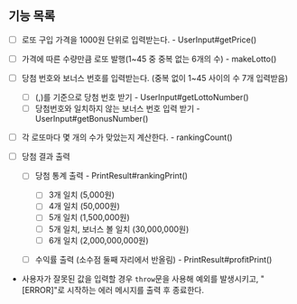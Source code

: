 ## 기능 목록
- [ ] 로또 구입 가격을 1000원 단위로 입력받는다. - UserInput#getPrice()

- [ ] 가격에 따른 수량만큼 로또 발행(1~45 중 중복 없는 6개의 수) - makeLotto()

- [ ] 당첨 번호와 보너스 번호를 입력받는다. (중복 없이 1~45 사이의 수 7개 입력받음)
    - [ ] (,)를 기준으로 당첨 번호 받기 - UserInput#getLottoNumber()
    - [ ] 당첨번호와 일치하지 않는 보너스 번호 입력 받기 - UserInput#getBonusNumber()

- [ ] 각 로또마다 몇 개의 수가 맞았는지 계산한다. - rankingCount()

- [ ] 당첨 결과 출력
    - [ ] 당첨 통계 출력 - PrintResult#rankingPrint()
        - [ ] 3개 일치 (5,000원)
        - [ ] 4개 일치 (50,000원)
        - [ ] 5개 일치 (1,500,000원)
        - [ ] 5개 일치, 보너스 볼 일치 (30,000,000원)
        - [ ] 6개 일치 (2,000,000,000원)
    - [ ] 수익률 출력 (소수점 둘째 자리에서 반올림) - PrintResult#profitPrint()


- 사용자가 잘못된 값을 입력할 경우 `throw`문을 사용해 예외를 발생시키고, "[ERROR]"로 시작하는 에러 메시지를 출력 후 종료한다.
